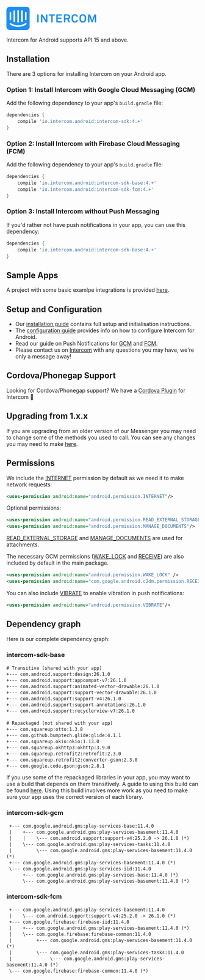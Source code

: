 ![Intercom](samples/Intercom_logo-github.png)

Intercom for Android supports API 15 and above.
## Installation
There are 3 options for installing Intercom on your Android app.
### Option 1: Install Intercom with Google Cloud Messaging (GCM) 

Add the following dependency to your app's `build.gradle` file:
```groovy
dependencies {
    compile 'io.intercom.android:intercom-sdk:4.+'
}
```

### Option 2: Install Intercom with Firebase Cloud Messaging (FCM) 
Add the following dependency to your app's `build.gradle` file:
```groovy
dependencies {
    compile 'io.intercom.android:intercom-sdk-base:4.+'
    compile 'io.intercom.android:intercom-sdk-fcm:4.+'
}
```

### Option 3: Install Intercom without Push Messaging  

If you'd rather not have push notifications in your app, you can use this dependency: 
```groovy
dependencies {
    compile 'io.intercom.android:intercom-sdk-base:4.+'
}
```

## Sample Apps
A project with some basic examlpe integrations is provided [here](https://github.com/intercom/intercom-android/tree/master/samples).

## Setup and Configuration

* Our [installation guide](https://developers.intercom.com/docs/android-installation) contains full setup and initialisation instructions.
* The [configuration guide](https://developers.intercom.com/docs/android-configuration) provides info on how to configure Intercom for Android.
* Read our guide on Push Notifications for [GCM](https://developers.intercom.com/docs/android-gcm-push-notifications) and [FCM](https://developers.intercom.com/docs/android-fcm-push-notifications).
* Please contact us on [Intercom](https://www.intercom.com/) with any questions you may have, we're only a message away!

## Cordova/Phonegap Support
Looking for Cordova/Phonegap support? We have a [Cordova Plugin](https://github.com/intercom/intercom-cordova) for Intercom 🎉

## Upgrading from 1.x.x
If you are upgrading from an older version of our Messenger you may need to change some of the methods you used to call. You can see any changes you may need to make [here](https://docs.intercom.com/a-guide-to-the-new-intercom-messenger/upgrade-to-the-new-messenger-android).


## Permissions

We include the [INTERNET](http://developer.android.com/reference/android/Manifest.permission.html#INTERNET) permission by default as we need it to make network requests:

```xml
<uses-permission android:name="android.permission.INTERNET"/>
```  

Optional permissions:

```xml
<uses-permission android:name="android.permission.READ_EXTERNAL_STORAGE"/>
<uses-permission android:name="android.permission.MANAGE_DOCUMENTS"/>
```

[READ\_EXTERNAL\_STORAGE](http://developer.android.com/reference/android/Manifest.permission.html#READ_EXTERNAL_STORAGE) and [MANAGE_DOCUMENTS](http://developer.android.com/reference/android/Manifest.permission.html#MANAGE_DOCUMENTS) are used for attachments.

The necessary GCM permissions ([WAKE_LOCK](http://developer.android.com/reference/android/Manifest.permission.html#WAKE_LOCK) and [RECEIVE](https://developer.android.com/google/gcm/client.html#manifest)) are also included by default in the main package.

```xml
<uses-permission android:name="android.permission.WAKE_LOCK" />
<uses-permission android:name="com.google.android.c2dm.permission.RECEIVE" />
```

You can also include [VIBRATE](http://developer.android.com/reference/android/Manifest.permission.html#VIBRATE) to enable vibration in push notifications:

```xml
<uses-permission android:name="android.permission.VIBRATE"/>
```

## Dependency graph

Here is our complete dependency graph:

### intercom-sdk-base
```
# Transitive (shared with your app)
+--- com.android.support:design:26.1.0
+--- com.android.support:appcompat-v7:26.1.0
+--- com.android.support:animated-vector-drawable:26.1.0
+--- com.android.support:support-vector-drawable:26.1.0
+--- com.android.support:support-v4:26.1.0
+--- com.android.support:support-annotations:26.1.0
+--- com.android.support:recyclerview-v7:26.1.0

# Repackaged (not shared with your app)
+--- com.squareup:otto:1.3.8
+--- com.github.bumptech.glide:glide:4.1.1
+--- com.squareup.okio:okio:1.13.0
+--- com.squareup.okhttp3:okhttp:3.9.0
+--- com.squareup.retrofit2:retrofit:2.3.0
+--- com.squareup.retrofit2:converter-gson:2.3.0
+--- com.google.code.gson:gson:2.8.1
```

If you use some of the repackaged libraries in your app, you may want to use a build that depends on them transitively. A guide to using this build can be found [here](https://docs.intercom.com/configure-intercom-for-your-product-or-site/configure-intercom-for-mobile/using-transitive-dependencies-with-intercom-for-android). Using this build involves more work as you need to make sure your app uses the correct version of each library.

### intercom-sdk-gcm
```
 +--- com.google.android.gms:play-services-base:11.4.0
 |    +--- com.google.android.gms:play-services-basement:11.4.0
 |    |    \--- com.android.support:support-v4:25.2.0 -> 26.1.0 (*)
 |    \--- com.google.android.gms:play-services-tasks:11.4.0
 |         \--- com.google.android.gms:play-services-basement:11.4.0 (*)
 +--- com.google.android.gms:play-services-basement:11.4.0 (*)
 \--- com.google.android.gms:play-services-iid:11.4.0
      +--- com.google.android.gms:play-services-base:11.4.0 (*)
      \--- com.google.android.gms:play-services-basement:11.4.0 (*)
```

### intercom-sdk-fcm
```
 +--- com.google.android.gms:play-services-basement:11.4.0
 |    \--- com.android.support:support-v4:25.2.0 -> 26.1.0 (*)
 +--- com.google.firebase:firebase-iid:11.4.0
 |    +--- com.google.android.gms:play-services-basement:11.4.0 (*)
 |    \--- com.google.firebase:firebase-common:11.4.0
 |         +--- com.google.android.gms:play-services-basement:11.4.0 (*)
 |         \--- com.google.android.gms:play-services-tasks:11.4.0
 |              \--- com.google.android.gms:play-services-basement:11.4.0 (*)
 \--- com.google.firebase:firebase-common:11.4.0 (*)
```
